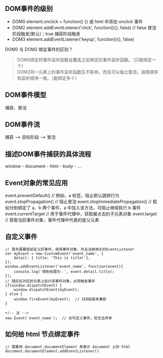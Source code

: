 ## DOM事件的级别

* DOM0  element.onclick = function() {} 或 html 中添加 onclick 事件
* DOM2  element.addEventListener('click', function(){}, false)  // false 冒泡阶段触发(默认)；true 捕获阶段触发
* DOM3  element.addEventListener('keyup', function(){}, false)

DOM0 与 DOM2 绑定事件的区别？
> DOM0绑定的事件监听函数会覆盖之前绑定的事件监听函数。（只能绑定一个）      
> DOM2同一元素上的事件监听函数互不影响，而且可以独立取消，调用顺序和监听顺序一致。（能绑定多个）

## DOM事件模型

捕获、冒泡

## DOM事件流

捕获 ——> 目标阶段 ——> 冒泡

## 描述DOM事件捕获的具体流程

window - document - html - body - ...

## Event对象的常见应用

event.preventDefault()            // 例如，a 标签，阻止默认跳转行为
event.stopPropagation()           // 阻止冒泡
event.stopImmediatePropagation()  // 假如分别绑定了 a、b 两个事件，a 中加入该方法，可阻止继续执行 b 事件
event.currentTarget               // 用于事件代理中，获取被点击的子元素对象
event.target                      // 获取当前事件对象，事件代理中代表的是父元素

## 自定义事件

    // 首先需要提前定义好事件，获得事件对象，并且注册相关的EventListener
    var myEvent = new CustomEvent('event_name', { 
        detail: { title: 'This is title!'},
    });
    window.addEventListener('event_name', function(event){
        console.log('得到标题为：', event.detail.title);
    });
    // 随后在对应的元素上执行该事件对象，从而触发事件
    if(window.dispatchEvent) {  
        window.dispatchEvent(myEvent);
    } else {
        window.fireEvent(myEvent);  // IE8低版本兼容
    }

    <!-- 注 -->
    new Event('event_name');  // 也可定义事件，但无法传参

## 如何给 html 节点绑定事件

    // 需要用 document.documentElement 来表示 document 上的 html
    document.documentElement.addEventListener()